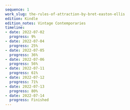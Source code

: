 ```yaml
---
sequence: 1
work_slug: the-rules-of-attraction-by-bret-easton-ellis
edition: Kindle
edition_notes: Vintage Contemporaries
timeline:
- date: 2022-07-02
  progress: 9%
- date: 2022-07-04
  progress: 25%
- date: 2022-07-05
  progress: 36%
- date: 2022-07-06
  progress: 56%
- date: 2022-07-11
  progress: 61%
- date: 2022-07-12
  progress: 71%
- date: 2022-07-13
  progress: 80%
- date: 2022-07-14
  progress: Finished
---
```


